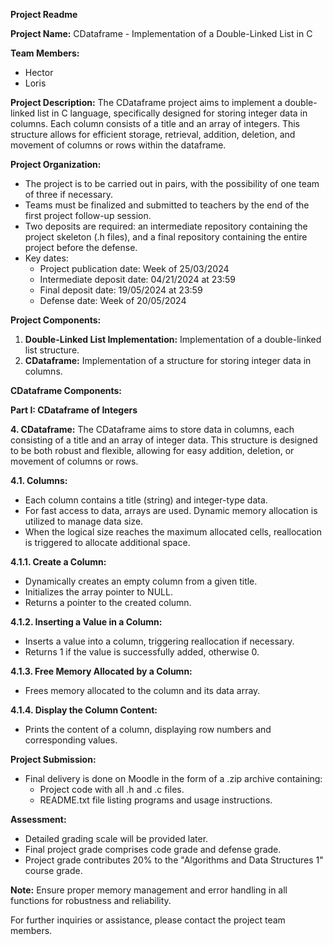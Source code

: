 **Project Readme**

**Project Name:** CDataframe - Implementation of a Double-Linked List in C

**Team Members:**
- Hector
- Loris

**Project Description:**
The CDataframe project aims to implement a double-linked list in C language, specifically designed for storing integer data in columns. Each column consists of a title and an array of integers. This structure allows for efficient storage, retrieval, addition, deletion, and movement of columns or rows within the dataframe.

**Project Organization:**
- The project is to be carried out in pairs, with the possibility of one team of three if necessary.
- Teams must be finalized and submitted to teachers by the end of the first project follow-up session.
- Two deposits are required: an intermediate repository containing the project skeleton (.h files), and a final repository containing the entire project before the defense.
- Key dates:
  - Project publication date: Week of 25/03/2024
  - Intermediate deposit date: 04/21/2024 at 23:59
  - Final deposit date: 19/05/2024 at 23:59
  - Defense date: Week of 20/05/2024

**Project Components:**
1. **Double-Linked List Implementation:** Implementation of a double-linked list structure.
2. **CDataframe:** Implementation of a structure for storing integer data in columns.

**CDataframe Components:**

**Part I: CDataframe of Integers**

**4. CDataframe:**
The CDataframe aims to store data in columns, each consisting of a title and an array of integer data. This structure is designed to be both robust and flexible, allowing for easy addition, deletion, or movement of columns or rows.

**4.1. Columns:**
- Each column contains a title (string) and integer-type data.
- For fast access to data, arrays are used. Dynamic memory allocation is utilized to manage data size.
- When the logical size reaches the maximum allocated cells, reallocation is triggered to allocate additional space.

**4.1.1. Create a Column:**
- Dynamically creates an empty column from a given title.
- Initializes the array pointer to NULL.
- Returns a pointer to the created column.

**4.1.2. Inserting a Value in a Column:**
- Inserts a value into a column, triggering reallocation if necessary.
- Returns 1 if the value is successfully added, otherwise 0.

**4.1.3. Free Memory Allocated by a Column:**
- Frees memory allocated to the column and its data array.

**4.1.4. Display the Column Content:**
- Prints the content of a column, displaying row numbers and corresponding values.

**Project Submission:**
- Final delivery is done on Moodle in the form of a .zip archive containing:
  - Project code with all .h and .c files.
  - README.txt file listing programs and usage instructions.

**Assessment:**
- Detailed grading scale will be provided later.
- Final project grade comprises code grade and defense grade.
- Project grade contributes 20% to the "Algorithms and Data Structures 1" course grade.

**Note:** Ensure proper memory management and error handling in all functions for robustness and reliability.

For further inquiries or assistance, please contact the project team members.
